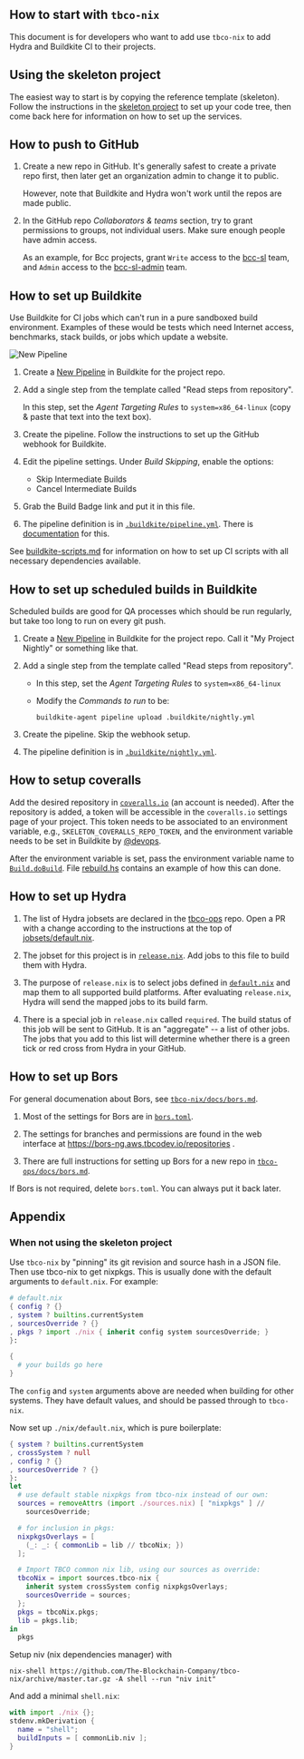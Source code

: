 ## How to start with `tbco-nix`

This document is for developers who want to add use `tbco-nix` to add
Hydra and Buildkite CI to their projects.

## Using the skeleton project

The easiest way to start is by copying the reference template
(skeleton). Follow the instructions in the [skeleton project](../skeleton)
to set up your code tree, then come back here for
information on how to set up the services.


## How to push to GitHub

1. Create a new repo in GitHub. It's generally safest to create a
   private repo first, then later get an organization admin to change
   it to public.

   However, note that Buildkite and Hydra won't work until the repos
   are made public.

2. In the GitHub repo _Collaborators & teams_ section, try to grant
   permissions to groups, not individual users. Make sure enough
   people have admin access.

   As an example, for Bcc projects, grant `Write` access to the
   [bcc-sl](https://github.com/orgs/The-Blockchain-Company/teams/bcc-sl)
   team, and `Admin` access to the
   [bcc-sl-admin](https://github.com/orgs/The-Blockchain-Company/teams/bcc-sl-admin)
   team.


## How to set up Buildkite

Use Buildkite for CI jobs which can't run in a pure sandboxed build
environment. Examples of these would be tests which need Internet
access, benchmarks, stack builds, or jobs which update a website.

![New Pipeline](./buildkite-new-pipeline.png)

1. Create a [New Pipeline](https://buildkite.com/organizations/The-Blockchain-Company/pipelines/new)
   in Buildkite for the project repo.

2. Add a single step from the template called "Read steps from repository".

   In this step, set the _Agent Targeting Rules_ to `system=x86_64-linux` (copy
   & paste that text into the text box).

3. Create the pipeline. Follow the instructions to set up the GitHub
   webhook for Buildkite.

4. Edit the pipeline settings. Under _Build Skipping_, enable the options:
    - Skip Intermediate Builds
    - Cancel Intermediate Builds

5. Grab the Build Badge link and put it in this file.

6. The pipeline definition is in [`.buildkite/pipeline.yml`](../skeleton/.buildkite/pipeline.yml).
   There is [documentation](https://buildkite.com/docs/pipelines) for this.

See [buildkite-scripts.md](./buildkite-scripts.md) for information on
how to set up CI scripts with all necessary dependencies available.

## How to set up scheduled builds in Buildkite

Scheduled builds are good for QA processes which should be run regularly, but
take too long to run on every git push.

1. Create a [New Pipeline](https://buildkite.com/organizations/The-Blockchain-Company/pipelines/new)
   in Buildkite for the project repo. Call it "My Project Nightly" or something like that.

2. Add a single step from the template called "Read steps from repository".

   - In this step, set the _Agent Targeting Rules_ to `system=x86_64-linux`

   - Modify the _Commands to run_ to be:

         buildkite-agent pipeline upload .buildkite/nightly.yml

3. Create the pipeline. Skip the webhook setup.

4. The pipeline definition is in [`.buildkite/nightly.yml`](../skeleton/.buildkite/nightly.yml).

## How to setup coveralls

Add the desired repository in
[`coveralls.io`](https://coveralls.io/github/The-Blockchain-Company/) (an account is
needed). After the repository is added, a token will be accessible in the
`coveralls.io` settings page of your project. This token needs to be associated
to an environment variable, e.g., `SKELETON_COVERALLS_REPO_TOKEN`, and the
environment variable needs to be set in Buildkite by
[@devops](https://app.slack.com/client/T0N639Z4N/CAP8NM7N0).

After the environment variable is set, pass the environment variable name to
[`Build.doBuild`](../utils/lib/Build.hs). File
[rebuild.hs](../skeleton/.buildkite/rebuild.hs) contains an example of how this
can done.

## How to set up Hydra

1. The list of Hydra jobsets are declared in the
   [tbco-ops](https://github.com/The-Blockchain-Company/tbco-ops) repo. Open
   a PR with a change according to the instructions at the top of
   [jobsets/default.nix](https://github.com/The-Blockchain-Company/tbco-ops/blob/master/jobsets/default.nix).

2. The jobset for this project is in [`release.nix`](../skeleton/release.nix). Add jobs to this
   file to build them with Hydra.

3. The purpose of `release.nix` is to select jobs defined in
   [`default.nix`](../skeleton/default.nix) and map them to all supported build
   platforms. After evaluating `release.nix`, Hydra will send the
   mapped jobs to its build farm.

4. There is a special job in `release.nix` called `required`. The
   build status of this job will be sent to GitHub. It is an
   "aggregate" -- a list of other jobs. The jobs that you add to this
   list will determine whether there is a green tick or red cross from
   Hydra in your GitHub.


## How to set up Bors

For general documenation about Bors, see
[`tbco-nix/docs/bors.md`](../docs/bors.md).

1. Most of the settings for Bors are in [`bors.toml`](../skeleton/bors.toml).

2. The settings for branches and permissions are found in the web
   interface at https://bors-ng.aws.tbcodev.io/repositories .

3. There are full instructions for setting up Bors for a new repo in
   [`tbco-ops/docs/bors.md`](https://github.com/The-Blockchain-Company/tbco-ops/blob/master/docs/bors.md).

If Bors is not required, delete `bors.toml`. You can always put it
back later.


## Appendix

### When not using the skeleton project

Use `tbco-nix` by "pinning" its git revision and source hash in a JSON
file. Then use tbco-nix to get nixpkgs. This is usually done with the
default arguments to `default.nix`. For example:

```nix
# default.nix
{ config ? {}
, system ? builtins.currentSystem
, sourcesOverride ? {}
, pkgs ? import ./nix { inherit config system sourcesOverride; }
}:

{
  # your builds go here
}
```

The `config` and `system` arguments above are needed when building for
other systems. They have default values, and should be passed through
to `tbco-nix`.

Now set up `./nix/default.nix`, which is pure boilerplate:

```nix
{ system ? builtins.currentSystem
, crossSystem ? null
, config ? {}
, sourcesOverride ? {}
}:
let
  # use default stable nixpkgs from tbco-nix instead of our own:
  sources = removeAttrs (import ./sources.nix) [ "nixpkgs" ] //
    sourcesOverride;

  # for inclusion in pkgs:
  nixpkgsOverlays = [
    (_: _: { commonLib = lib // tbcoNix; })
  ];

  # Import TBCO common nix lib, using our sources as override:
  tbcoNix = import sources.tbco-nix {
    inherit system crossSystem config nixpkgsOverlays;
    sourcesOverride = sources;
  };
  pkgs = tbcoNix.pkgs;
  lib = pkgs.lib;
in
  pkgs
```

Setup niv (nix dependencies manager) with
```
nix-shell https://github.com/The-Blockchain-Company/tbco-nix/archive/master.tar.gz -A shell --run "niv init"
```

And add a minimal `shell.nix`:
```nix
with import ./nix {};
stdenv.mkDerivation {
  name = "shell";
  buildInputs = [ commonLib.niv ];
}
```
